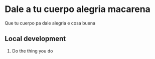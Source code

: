 # Dale a tu cuerpo alegria macarena
Que tu cuerpo pa dale alegria e cosa buena


## Local development
 1. Do the thing you do

 
